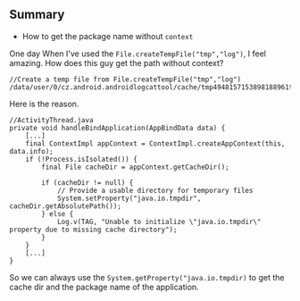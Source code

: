 ## Summary

* How to get the package name without `context`

One day When I've used the `File.createTempFile("tmp","log")`, I feel amazing. How does this guy get the path without context?

```
//Create a temp file from File.createTempFile("tmp","log")
/data/user/0/cz.android.androidlogcattool/cache/tmp4948157153898188961txt
```

Here is the reason.

```
//ActivityThread.java
private void handleBindApplication(AppBindData data) {
    [...]
    final ContextImpl appContext = ContextImpl.createAppContext(this, data.info);
    if (!Process.isIsolated()) {
        final File cacheDir = appContext.getCacheDir();

        if (cacheDir != null) {
            // Provide a usable directory for temporary files
            System.setProperty("java.io.tmpdir", cacheDir.getAbsolutePath());
        } else {
            Log.v(TAG, "Unable to initialize \"java.io.tmpdir\" property due to missing cache directory");
        }
    }
    [...]
}
```


So we can always use the `System.getProperty("java.io.tmpdir)` to get the cache dir and the package name of the application.
